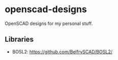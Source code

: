 # openscad-designs

OpenSCAD designs for my personal stuff.

## Libraries

- BOSL2: https://github.com/BelfrySCAD/BOSL2/

